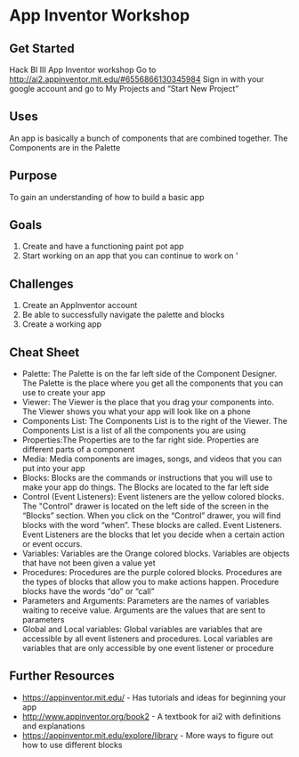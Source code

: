# App Inventor Workshop
## Get Started
  
Hack BI III App Inventor workshop 
Go to http://ai2.appinventor.mit.edu/#6556866130345984
		Sign in with your google account and go to My Projects and “Start New Project”
## Uses
An app is basically a bunch of components that are combined together. The Components are in the Palette
## Purpose 
To gain an understanding of how to build a basic app
## Goals
  1. Create and have a functioning paint pot app
  2. Start working on an app that you can continue to work on '
## Challenges 
  1. Create an AppInventor account
  2. Be able to successfully navigate the palette and blocks
  3. Create a working app
## Cheat Sheet
- Palette: The Palette is on the far left side of the Component Designer. The Palette is the place where you get all the components that you can use to create your app
- Viewer: The Viewer is the place that you drag your components into. The Viewer shows you what your app will look like on a phone
- Components List: The Components List is to the right of the Viewer. The Components List is a list of all the components you are using
- Properties:The Properties are to the far right side. Properties are different parts of a component
- Media: Media components are images, songs, and videos that you can put into your app
- Blocks: Blocks are the commands or instructions that you will use to make your app do things. The Blocks are located to the far left side
- Control (Event Listeners): Event listeners are the yellow colored blocks. The "Control" drawer is located on the left side of the screen in the “Blocks” section. When you click on the “Control” drawer, you will find blocks with the word “when”. These blocks are called. Event Listeners. Event Listeners are the blocks that let you decide when a certain action or event occurs.
- Variables: Variables are the Orange colored blocks. Variables are objects that have not been given a value yet
- Procedures: Procedures are the purple colored blocks. Procedures are the types of blocks that allow you to make actions happen. Procedure blocks have the words “do” or “call”
- Parameters and Arguments: Parameters are the names of variables waiting to receive value. Arguments are the values that are sent to parameters
- Global and Local variables: Global variables are variables that are accessible by all event listeners and procedures. Local variables are variables that are only accessible by one event listener or procedure
## Further Resources
- https://appinventor.mit.edu/			- Has tutorials and ideas for beginning your app
- http://www.appinventor.org/book2		- A textbook for ai2 with definitions and explanations 
- https://appinventor.mit.edu/explore/library	- More ways to figure out how to use different blocks


